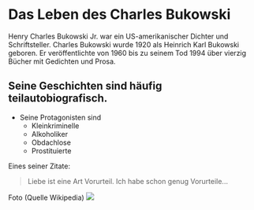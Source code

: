 # Das Leben des Charles Bukowski
Henry Charles Bukowski Jr. war ein US-amerikanischer Dichter und Schriftsteller. Charles Bukowski wurde 1920 als Heinrich Karl Bukowski geboren. Er veröffentlichte von 1960 bis zu seinem Tod 1994 über vierzig Bücher mit Gedichten und Prosa.

## Seine Geschichten sind häufig teilautobiografisch.
* Seine Protagonisten sind
  * Kleinkriminelle
  * Alkoholiker
  * Obdachlose
  * Prostituierte
 
 Eines seiner Zitate:
 > Liebe ist eine Art Vorurteil. Ich habe schon genug Vorurteile...
 
 Foto (Quelle Wikipedia)
 <img src="https://de.wikipedia.org/wiki/Datei:CharlesBukowski-1.jpg"/>

